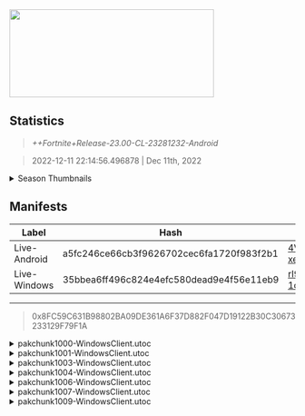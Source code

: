 <div style="pointer-events: none">
  <img style="pointer-events: none" src="https://raw.githubusercontent.com/Tectors/Archive/master/source/dependents/gen.23.00.svg" width="360" height="155">
<div>

## Statistics
> *++Fortnite+Release-23.00-CL-23281232-Android*

> 2022-12-11 22:14:56.496878 | Dec 11th, 2022

<details>
  <summary>Season Thumbnails</summary>

  > Seasonal thumbnails are a season's normal ltms and their photos.

  | Name | ID |
  | - | - |
  | [Zero Build - Duos](https://raw.githubusercontent.com/Tectors/Archive/master/source/dependents/monthly-rotaton/playlist_nobuildbr_duo_23_00.png) | Playlist_NoBuildBR_Duo |
  | [Solo](https://raw.githubusercontent.com/Tectors/Archive/master/source/dependents/monthly-rotaton/playlist_defaultsolo_23_00.png) | Playlist_DefaultSolo |
  | [Zero Build - Trios](https://raw.githubusercontent.com/Tectors/Archive/master/source/dependents/monthly-rotaton/playlist_nobuildbr_trio_23_00.png) | Playlist_NoBuildBR_Trio |
  | [Zero Build - Solo](https://raw.githubusercontent.com/Tectors/Archive/master/source/dependents/monthly-rotaton/playlist_nobuildbr_solo_23_00.png) | Playlist_NoBuildBR_Solo |
</details>

## Manifests
| Label | Hash | Route |
| - | - | - |
| Live-Android | a5fc246ce66cb3f9626702cec6fa1720f983f2b1 | [4VVV-xet_AGiGkqAnUyDM9VmafThzw](https://github.com/Tectors/Archive/blob/master/manifests/4VVV-xet_AGiGkqAnUyDM9VmafThzw.manifest) |
| Live-Windows | 35bbea6ff496c824e4efc580dead9e4f56e11eb9 | [rI9ROK-1oURsD0RM6UqYcNk1sArzAw](https://github.com/Tectors/Archive/blob/master/manifests/rI9ROK-1oURsD0RM6UqYcNk1sArzAw.manifest) |

---

> 0x8FC59C631B98802BA09DE361A6F37D882F047D19122B30C30673233129F79F1A

<details>
  <summary>pakchunk1000-WindowsClient.utoc</summary>

  > FortniteGame/Content/Paks/pakchunk1000-WindowsClient.utoc

  > 0x549B8EB190A664027954CA679019E0D360DC431DE88FA2EEA7678CE0FC40F398

  <img src="https://raw.githubusercontent.com/Tectors/Archive/master/source/dependents/referred/EID_Cherish.svg" width="100"> 
</details>

<details>
  <summary>pakchunk1001-WindowsClient.utoc</summary>

  > FortniteGame/Content/Paks/pakchunk1001-WindowsClient.utoc

  > 0x71A72AA74E6021208782250B34392CAC536551B873E8DC5E5BBA44AFEC69D854

  <img src="https://raw.githubusercontent.com/Tectors/Archive/master/source/dependents/referred/LoadingScreen_Genius.svg" width="100"> 
</details>

<details>
  <summary>pakchunk1003-WindowsClient.utoc</summary>

  > FortniteGame/Content/Paks/pakchunk1003-WindowsClient.utoc

  > 0xE851A6EFF448024AB69D892C97E764B93BC14B3826CFF0F13D0E22B24301C27B

  <img src="https://raw.githubusercontent.com/Tectors/Archive/master/source/dependents/referred/EID_Coping.svg" width="100"> 
</details>

<details>
  <summary>pakchunk1004-WindowsClient.utoc</summary>

  > FortniteGame/Content/Paks/pakchunk1004-WindowsClient.utoc

  > 0x6530AB40A692A70E5D032AB25BF8C6CFE285D8396F497F30096E7FE1D85D153D

  <img src="https://raw.githubusercontent.com/Tectors/Archive/master/source/dependents/referred/Spray_RedOasis.svg" width="100"> <img src="https://raw.githubusercontent.com/Tectors/Archive/master/source/dependents/referred/Character_RedOasisPomegranate.svg" width="100"> <img src="https://raw.githubusercontent.com/Tectors/Archive/master/source/dependents/referred/Character_RedOasisJackfruit.svg" width="100"> <img src="https://raw.githubusercontent.com/Tectors/Archive/master/source/dependents/referred/Character_RedOasisGooseberry.svg" width="100"> <img src="https://raw.githubusercontent.com/Tectors/Archive/master/source/dependents/referred/Character_RedOasisBlackberry.svg" width="100"> <img src="https://raw.githubusercontent.com/Tectors/Archive/master/source/dependents/referred/Character_RedOasisApricot.svg" width="100"> <img src="https://raw.githubusercontent.com/Tectors/Archive/master/source/dependents/referred/Backpack_RedOasis.svg" width="100"> 
</details>

<details>
  <summary>pakchunk1006-WindowsClient.utoc</summary>

  > FortniteGame/Content/Paks/pakchunk1006-WindowsClient.utoc

  > 0x5B93AF10B750B5C5FEA1BEB526BCA250544C98A5A985A820DB467CE2A8386AE7

  <img src="https://raw.githubusercontent.com/Tectors/Archive/master/source/dependents/referred/Pickaxe_Silencer.svg" width="100"> <img src="https://raw.githubusercontent.com/Tectors/Archive/master/source/dependents/referred/LoadingScreen_Silencer.svg" width="100"> <img src="https://raw.githubusercontent.com/Tectors/Archive/master/source/dependents/referred/Character_Silencer.svg" width="100"> <img src="https://raw.githubusercontent.com/Tectors/Archive/master/source/dependents/referred/Backpack_Silencer.svg" width="100"> 
</details>

<details>
  <summary>pakchunk1007-WindowsClient.utoc</summary>

  > FortniteGame/Content/Paks/pakchunk1007-WindowsClient.utoc

  > 0xEA02C6D5440770C78212B7D397A64D03BF02CC5D9BA01C73C5F17518FAA73D21

  <img src="https://raw.githubusercontent.com/Tectors/Archive/master/source/dependents/referred/EID_Iconic.svg" width="100"> 
</details>

<details>
  <summary>pakchunk1009-WindowsClient.utoc</summary>

  > FortniteGame/Content/Paks/pakchunk1009-WindowsClient.utoc

  > 0xA9A641DD0FBA90A4ED94EE1A19606C9E34B10B05F7926AFCA0E17FD900D9DAA7

  <img src="https://raw.githubusercontent.com/Tectors/Archive/master/source/dependents/referred/Spray_BasilStrong_Pickaxe.svg" width="100"> <img src="https://raw.githubusercontent.com/Tectors/Archive/master/source/dependents/referred/Pickaxe_Basil.svg" width="100"> <img src="https://raw.githubusercontent.com/Tectors/Archive/master/source/dependents/referred/EID_BasilStrong.svg" width="100"> <img src="https://raw.githubusercontent.com/Tectors/Archive/master/source/dependents/referred/Character_BasilStrong.svg" width="100"> <img src="https://raw.githubusercontent.com/Tectors/Archive/master/source/dependents/referred/Backpack_Basil.svg" width="100"> 
</details>

